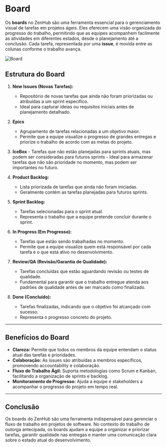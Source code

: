 # Board

Os **boards** no ZenHub são uma ferramenta essencial para o gerenciamento visual de tarefas em projetos ágeis. Eles oferecem uma visão organizada do progresso do trabalho, permitindo que as equipes acompanhem facilmente as atividades em diferentes estados, desde o planejamento até a conclusão. Cada tarefa, representada por uma **issue**, é movida entre as colunas conforme o trabalho avança.


![Board](https://raw.githubusercontent.com/fga-eps-mds/2024.2-Outorga-Antecipada/refs/heads/docs/planejamento/docs/assets/board.png)
## Estrutura do Board

1. **New Issues (Novas Tarefas):**
    - Repositório de novas tarefas que ainda não foram priorizadas ou atribuídas a um sprint específico.
    - Ideal para capturar ideias ou requisitos iniciais antes de planejamento detalhado.

2. **Epics**
    - Agrupamento de tarefas relacionadas a um objetivo maior.
    - Permite que a equipe visualize o progresso de grandes entregas e priorize o trabalho de acordo com as metas do projeto.

3. **IceBox**
        - Tarefas que não estão planejadas para sprints atuais, mas podem ser consideradas para futuros sprints
        - Ideal para armazenar tarefas que não são prioridade no momento, mas podem ser importantes no futuro.

2. **Product Backlog:**
    - Lista priorizada de tarefas que ainda não foram iniciadas.
    - Geralmente contém as tarefas planejadas para futuros sprints.

3. **Sprint Backlog:**
    - Tarefas selecionadas para o sprint atual.
    - Representa o trabalho que a equipe pretende concluir durante o sprint.

4. **In Progress (Em Progresso):**
    - Tarefas que estão sendo trabalhadas no momento.
    - Permite que a equipe visualize quem está responsável por cada tarefa e o que está ativo no desenvolvimento.

5. **Review/QA (Revisão/Garantia de Qualidade):**
    - Tarefas concluídas que estão aguardando revisão ou testes de qualidade.
    - Fundamental para garantir que o trabalho entregue atenda aos padrões de qualidade antes de ser marcado como finalizado.

6. **Done (Concluído):**
    - Tarefas finalizadas, indicando que o objetivo foi alcançado com sucesso.
    - Representa o progresso concreto do projeto.

---

## Benefícios do Board

- **Clareza:** Permite que todos os membros da equipe entendam o status atual das tarefas e prioridades.
- **Colaboração:** As issues são atribuídas a membros específicos, promovendo accountability e colaboração.
- **Fluxo de Trabalho Ágil:** Suporta metodologias como Scrum e Kanban, facilitando a organização de sprints e backlog.
- **Monitoramento de Progresso:** Ajuda a equipe e stakeholders a acompanhar o progresso do projeto em tempo real.

---

## Conclusão

Os boards do ZenHub são uma ferramenta indispensável para gerenciar o fluxo de trabalho em projetos de software. No contexto do trabalho de outorga antecipada, os boards ajudam a equipe a organizar e priorizar tarefas, garantir qualidade nas entregas e manter uma comunicação clara sobre o estado atual do desenvolvimento.
